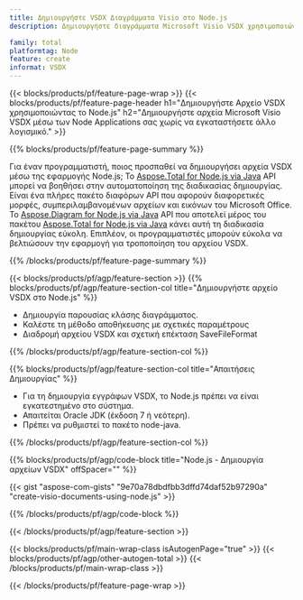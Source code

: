 ```yaml
---
title: Δημιουργήστε VSDX Διαγράμματα Visio στο Node.js
description: Δημιουργήστε διαγράμματα Microsoft Visio VSDX χρησιμοποιώντας εφαρμογές Node χωρίς χρήση του Microsoft Office.  

family: total
platformtag: Node
feature: create
informat: VSDX
---
```

{{< blocks/products/pf/feature-page-wrap >}}
{{< blocks/products/pf/feature-page-header h1="Δημιουργήστε Αρχείο VSDX χρησιμοποιώντας το Node.js" h2="Δημιουργήστε αρχεία Microsoft Visio VSDX μέσω των Node Applications σας χωρίς να εγκαταστήσετε άλλο λογισμικό." >}}

{{% blocks/products/pf/feature-page-summary %}}

Για έναν προγραμματιστή, ποιος προσπαθεί να δημιουργήσει αρχεία VSDX μέσω της εφαρμογής Node.js;  Το [Aspose.Total for Node.js via Java](https://products.aspose.com/total/el/nodejs-java/) API μπορεί να βοηθήσει στην αυτοματοποίηση της διαδικασίας δημιουργίας.  Είναι ένα πλήρες πακέτο διαφόρων API που αφορούν διαφορετικές μορφές, συμπεριλαμβανομένων αρχείων και εικόνων του Microsoft Office.  Το [Aspose.Diagram for Node.js via Java](https://products.aspose.com/diagram/el/nodejs-java/) API που αποτελεί μέρος του πακέτου [Aspose.Total for Node.js via Java](https://products.aspose.com/total/el/nodejs-java/) κάνει αυτή τη διαδικασία δημιουργίας εύκολη.  Επιπλέον, οι προγραμματιστές μπορούν εύκολα να βελτιώσουν την εφαρμογή για τροποποίηση του αρχείου VSDX.  

{{% /blocks/products/pf/feature-page-summary %}}

{{< blocks/products/pf/agp/feature-section >}}
{{% blocks/products/pf/agp/feature-section-col title="Δημιουργήστε αρχείο VSDX στο Node.js" %}}

- Δημιουργία παρουσίας κλάσης διαγράμματος.
- Καλέστε τη μέθοδο αποθήκευσης με σχετικές παραμέτρους
- Διαδρομή αρχείου VSDX και σχετική επέκταση SaveFileFormat

{{% /blocks/products/pf/agp/feature-section-col %}}

{{% blocks/products/pf/agp/feature-section-col title="Απαιτήσεις Δημιουργίας" %}}

- Για τη δημιουργία εγγράφων VSDX, το Node.js πρέπει να είναι εγκατεστημένο στο σύστημα.
- Απαιτείται Oracle JDK (έκδοση 7 ή νεότερη).
- Πρέπει να ρυθμιστεί το πακέτο node-java.

{{% /blocks/products/pf/agp/feature-section-col %}}

{{% blocks/products/pf/agp/code-block title="Node.js - Δημιουργία αρχείων VSDX" offSpacer="" %}}

{{< gist "aspose-com-gists" "9e70a78dbdfbb3dffd74daf52b97290a" "create-visio-documents-using-node.js" >}}

{{% /blocks/products/pf/agp/code-block %}}

{{< /blocks/products/pf/agp/feature-section >}}

{{< blocks/products/pf/main-wrap-class isAutogenPage="true" >}}
{{< blocks/products/pf/agp/other-autogen-total >}}
{{< /blocks/products/pf/main-wrap-class >}}

{{< /blocks/products/pf/feature-page-wrap >}}